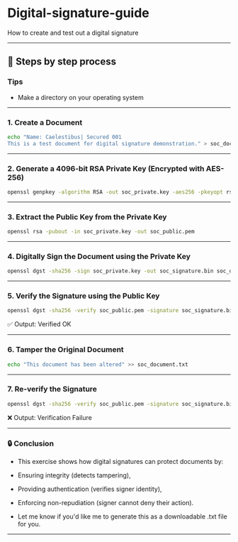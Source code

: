 # Digital-signature-guide

How to create and test out a digital signature

---

## 🚀 Steps by step process

### Tips

- Make a directory on your operating system

---

### 1. Create a Document

```bash
echo "Name: Caelestibus| Secured 001
This is a test document for digital signature demonstration." > soc_document.txt
```

---

### 2. Generate a 4096-bit RSA Private Key (Encrypted with AES-256)

```bash
openssl genpkey -algorithm RSA -out soc_private.key -aes256 -pkeyopt rsa_keygen_bits:4096
```

---

### 3. Extract the Public Key from the Private Key

```bash
openssl rsa -pubout -in soc_private.key -out soc_public.pem
```

---

### 4. Digitally Sign the Document using the Private Key

```bash
openssl dgst -sha256 -sign soc_private.key -out soc_signature.bin soc_document.txt
```

---

### 5. Verify the Signature using the Public Key

```bash
openssl dgst -sha256 -verify soc_public.pem -signature soc_signature.bin soc_document.txt
```

✅ Output: Verified OK

---


### 6. Tamper the Original Document

```bash
echo "This document has been altered" >> soc_document.txt
```

---

### 7. Re-verify the Signature

```bash
openssl dgst -sha256 -verify soc_public.pem -signature soc_signature.bin soc_document.txt
``` 

❌ Output: Verification Failure

---


### 🔒 Conclusion

- This exercise shows how digital signatures can protect documents by:

- Ensuring integrity (detects tampering),

- Providing authentication (verifies signer identity),

- Enforcing non-repudiation (signer cannot deny their action).

- Let me know if you'd like me to generate this as a downloadable .txt file for you.

---
















